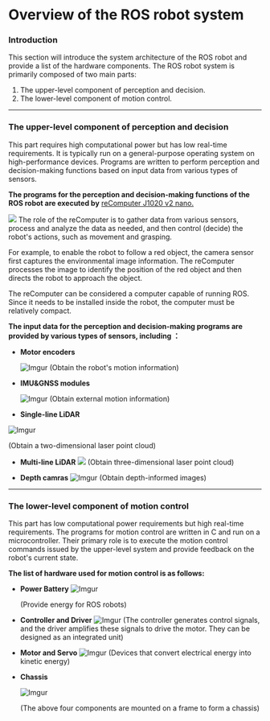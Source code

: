# Overview of the ROS robot system

### Introduction

This section will introduce the system architecture of the ROS robot and provide a list of the hardware components. The ROS robot system is primarily composed of two main parts:

1. The upper-level component of perception and decision.
2. The lower-level component of motion control.

---

### The upper-level component of perception and decision

This part requires high computational power but has low real-time requirements. It is typically run on a general-purpose operating system on high-performance devices. Programs are written to perform perception and decision-making functions based on input data from various types of sensors.

**The programs for the perception and decision-making functions of the ROS robot are executed by** [reComputer J1020 v2 nano. ](https://www.seeedstudio.com/reComputer-J1020-v2-p-5498.html)

![](https://media-cdn.seeedstudio.com/media/catalog/product/cache/bb49d3ec4ee05b6f018e93f896b8a25d/1/3/13_1.jpg)
The role of the reComputer is to gather data from various sensors, process and analyze the data as needed, and then control (decide) the robot's actions, such as movement and grasping.

For example, to enable the robot to follow a red object, the camera sensor first captures the environmental image information. The reComputer processes the image to identify the position of the red object and then directs the robot to approach the object.

The reComputer can be considered a computer capable of running ROS. Since it needs to be installed inside the robot, the computer must be relatively compact.

**The input data for the perception and decision-making programs are provided by various types of sensors, including ：**

* **Motor encoders**
  
  ![Imgur](https://i.imgur.com/ZTFAdos.png)
  (Obtain the robot's motion information)
* **IMU&GNSS modules**
  
  ![Imgur](https://i.imgur.com/PxTweDJ.png)
  (Obtain external motion information)
* **Single-line LiDAR**

![Imgur](https://i.imgur.com/MvzQCpB.png)

(Obtain a two-dimensional laser point cloud)

* **Multi-line LiDAR**
  ![](https://www.livoxtech.com/dps/2d9e037e6d457ef7ffec037f7d16dcf8.png)
  (Obtain three-dimensional laser point cloud)
  
* **Depth camras**
  ![Imgur](https://i.imgur.com/Dtz1Ins.png)
  (Obtain depth-informed images)

---

### The lower-level component of motion control

This part has low computational power requirements but high real-time requirements. The programs for motion control  are written in C and run on a microcontroller. Their primary role is to execute the motion control commands issued by the upper-level system and provide feedback on the robot's current state.

**The list of hardware used for motion control is as follows:**

* **Power Battery**
  ![Imgur](https://i.imgur.com/YIfOwfY.png)
  
  (Provide energy for ROS robots)
* **Controller and Driver**
  ![Imgur](https://i.imgur.com/38YXWXR.png)
  (The controller generates control signals, and the driver amplifies these signals to drive the motor. They can be designed as an integrated unit)
* **Motor and Servo**
  ![Imgur](https://i.imgur.com/3oiYCap.png)
  (Devices that convert electrical energy into kinetic energy)
* **Chassis**
  
  ![Imgur](https://i.imgur.com/3NgbrXq.png)
  
  (The above four components are mounted on a frame to form a  chassis)
